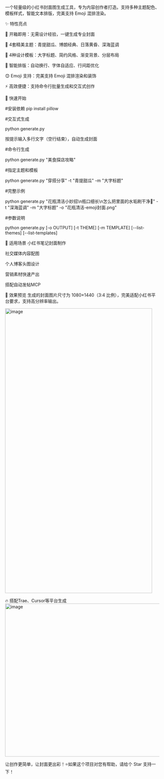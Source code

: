一个轻量级的小红书封面图生成工具，专为内容创作者打造。支持多种主题配色、模板样式，智能文本排版，完美支持 Emoji 混排渲染。

✨ 特性亮点

🎯 开箱即用：无需设计经验，一键生成专业封面

🌈 4套精美主题：青提甜瓜、博朗经典、日落黄昏、深海蓝调

📐 4种设计模板：大字标题、简约风格、渐变背景、分层布局

🤖 智能排版：自动换行、字体自适应、行间距优化

😊 Emoji 支持：完美支持 Emoji 混排渲染和装饰

⚡ 高效便捷：支持命令行批量生成和交互式创作


🚀 快速开始

#安装依赖
pip install pillow

#交互式生成

python generate.py

按提示输入多行文字（空行结束），自动生成封面

#命令行生成

python generate.py "美食探店攻略"

#指定主题和模板

python generate.py "穿搭分享" -t "青提甜瓜" -m "大字标题"

#完整示例

python generate.py "花瓶清洁小妙招\n瓶口细长\n怎么把里面的水垢刷干净🎨" -t "深海蓝调" -m "大字标题" -o "花瓶清洁-emoji封面.png"

#参数说明

python generate.py [-o OUTPUT] [-t THEME] [-m TEMPLATE] [--list-themes] [--list-templates]

📱 适用场景
小红书笔记封面制作

社交媒体内容配图

个人博客头图设计

营销素材快速产出

搭配自动发帖MCP

🎨 效果预览
生成的封面图片尺寸为 1080×1440（3:4 比例），完美适配小红书平台要求，支持高分辨率输出。

<img width="480" height="930" alt="image" src="https://github.com/user-attachments/assets/273007a7-7157-452f-af8d-4f4b384fdc7f" />


🔥 搭配Trae、Cursor等平台生成
<img width="900" height="500" alt="image" src="https://github.com/user-attachments/assets/673db4c2-bf6b-4305-80f9-f68aafbd1c0d" />



让创作更简单，让封面更出彩！⭐如果这个项目对您有帮助，请给个 Star 支持一下！




